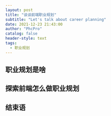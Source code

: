 ```yaml
---
layout: post
title: "谈谈前端职业规划"
subtitle: "Let's talk about career planning"
date: 2021-12-23 21:43:00
author: "PhcPro"
catalog: false
header-style: text
tags:
  - 职业规划
---
```


## 职业规划是啥

## 探索前端怎么做职业规划

## 结束语